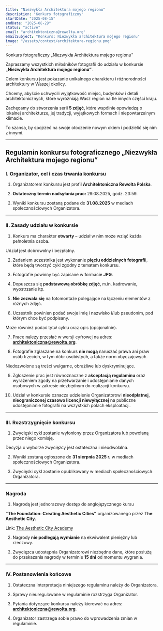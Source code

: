 ```yaml
---
title: "Niezwykła Architektura mojego regionu"
description: "Konkurs fotograficzny"
startDate: "2025-08-15"
endDate: "2025-08-29"
status: "active"
email: "architektoniczna@rewolta.org"
emailSubject: "Konkurs: Niezwykła architektura mojego regionu"
image: "/assets/contest/architektura-regionu.png"
---
```


Konkurs fotograficzny „Niezwykła Architektura mojego regionu”

Zapraszamy wszystkich miłośników fotografii do udziału w konkursie **„Niezwykła Architektura mojego regionu”**.

Celem konkursu jest pokazanie unikalnego charakteru i różnorodności architektury w Waszej okolicy.

Chcemy, abyście uchwycili wyjątkowość miejsc, budynków i detali architektonicznych, które wyróżniają Wasz region na tle innych części kraju.

Zachęcamy do stworzenia serii **5 zdjęć**, które wspólnie opowiedzą o lokalnej architekturze, jej tradycji, wyjątkowych formach i niepowtarzalnym klimacie.

To szansa, by spojrzeć na swoje otoczenie nowym okiem i podzielić się nim z innymi.

---

## Regulamin konkursu fotograficznego „Niezwykła Architektura mojego regionu”

### I. Organizator, cel i czas trwania konkursu

1. Organizatorem konkursu jest profil **Architektoniczna Rewolta Polska**.

2. **Ostateczny termin nadsyłania prac:** 29.08.2025, godz. 23:59.

3. Wyniki konkursu zostaną podane do **31.08.2025** w mediach społecznościowych Organizatora.

---

### II. Zasady udziału w konkursie

1. Konkurs ma charakter **otwarty** – udział w nim może wziąć każda pełnoletnia osoba.

Udział jest dobrowolny i bezpłatny.

2. Zadaniem uczestnika jest wykonanie **pięciu oddzielnych fotografii**, które będą tworzyć cykl zgodny z tematem konkursu.

3. Fotografie powinny być zapisane w formacie **JPG**.

4. Dopuszcza się **podstawową obróbkę zdjęć**, m.in. kadrowanie, wyostrzanie itp.

5. **Nie zezwala się** na fotomontaże polegające na łączeniu elementów z różnych zdjęć.

6. Uczestnik powinien podać swoje imię i nazwisko i/lub pseudonim, pod którym chce być podpisany.

Może również podać tytuł cyklu oraz opis (opcjonalnie).

7. Prace należy przesłać w wersji cyfrowej na adres: **architektoniczna@rewolta.org**.

8. Fotografie zgłaszane na konkurs **nie mogą** naruszać prawa ani praw osób trzecich, w tym dóbr osobistych, a także norm obyczajowych.

Niedozwolone są treści wulgarne, obraźliwe lub dyskryminujące.

9. Zgłoszenie prac jest równoznaczne z **akceptacją regulaminu** oraz wyrażeniem zgody na przetwarzanie i udostępnianie danych osobowych w zakresie niezbędnym do realizacji konkursu.

10. Udział w konkursie oznacza udzielenie Organizatorowi **nieodpłatnej, nieograniczonej czasowo licencji niewyłącznej** na publiczne udostępnianie fotografii na wszystkich polach eksploatacji.

---

### III. Rozstrzygnięcie konkursu

1. Zwycięski cykl zostanie wyłoniony przez Organizatora lub powołaną przez niego komisję.

Decyzja o wyborze zwycięzcy jest ostateczna i nieodwołalna.

2. Wyniki zostaną ogłoszone do **31 sierpnia 2025 r.** w mediach społecznościowych Organizatora.

3. Zwycięski cykl zostanie opublikowany w mediach społecznościowych Organizatora.

---

### Nagroda

1. Nagrodą jest jednorazowy dostęp do anglojęzycznego kursu

**"The Foundation: Creating Aesthetic Cities"** organizowanego przez **The Aesthetic City**.

Link: [The Aesthetic City Academy](https://aesthetic-city-academy.thinkific.com/)

2. Nagrody **nie podlegają wymianie** na ekwiwalent pieniężny lub rzeczowy.

3. Zwycięzca udostępnia Organizatorowi niezbędne dane, które posłużą do przekazania nagrody w terminie **15 dni** od momentu wygrania.

---

### IV. Postanowienia końcowe

1. Ostateczna interpretacja niniejszego regulaminu należy do Organizatora.

2. Sprawy nieuregulowane w regulaminie rozstrzyga Organizator.

3. Pytania dotyczące konkursu należy kierować na adres: **architektoniczna@rewolta.org**.

4. Organizator zastrzega sobie prawo do wprowadzenia zmian w regulaminie.